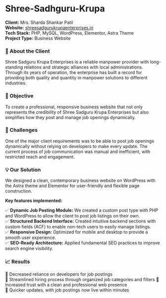 # Shree-Sadhguru-Krupa

**Client:** Mrs. Sharda Shankar Patil  
**Website:** [shreesadgurukrupaenterprises.in](https://shreesadgurukrupaenterprises.in)  
**Tech Stack:** PHP, MySQL, WordPress, Elementor, Astra Theme  
**Project Type:** Business Website

### 🏢 About the Client

Shree Sadguru Krupa Enterprises is a reliable manpower provider with long-standing relations and strategic alliances with local administrations. Through its years of operation, the enterprise has built a record for providing both quality and quantity in manpower solutions to different industries.

### 🎯 Objective

To create a professional, responsive business website that not only represents the credibility of Shree Sadguru Krupa Enterprises but also simplifies how they post and manage job openings dynamically.

### 🚧 Challenges

One of the major client requirements was to be able to post job openings dynamically without relying on developers to make every update. The current process of job communication was manual and inefficient, with restricted reach and engagement.

### 💡 Our Solution

We designed a clean, contemporary business website on WordPress with the Astra theme and Elementor for user-friendly and flexible page construction.

**Key features implemented:**

✅ **Dynamic Job Posting Module:** We created a custom post type with PHP and WordPress to allow the client to post job listings on their own.  
✅ **Structured Backend Interface:** Created intuitive backend sections with custom fields (ACF) to enable non-tech users to easily manage listings.  
✅ **Responsive Design:** Optimized for mobile and desktop to provide a smooth user experience.  
✅ **SEO-Ready Architecture:** Applied fundamental SEO practices to improve search engine visibility.

### 📈 Results

📌 Decreased reliance on developers for job postings  
📌 Streamlined hiring process through organized job categories and filters 
📌 Increased trust with a clean and professional web presence  
📌 Quicker updates, with job postings now live within minutes
